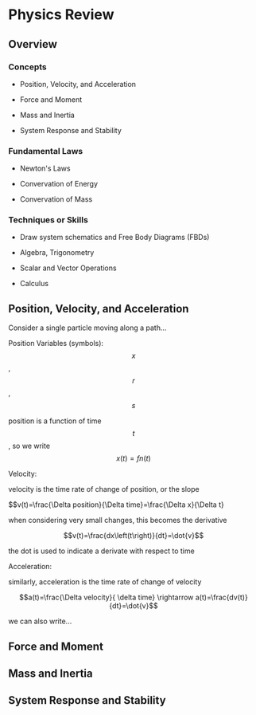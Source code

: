 # Physics Review

## Overview

### Concepts
  
  - Position, Velocity, and Acceleration

  - Force and Moment
  
  - Mass and Inertia

  - System Response and Stability

### Fundamental Laws

  - Newton's Laws

  - Convervation of Energy

  - Convervation of Mass


### Techniques or Skills

  - Draw system schematics and Free Body Diagrams (FBDs)

  - Algebra, Trigonometry

  - Scalar and Vector Operations

  - Calculus     


## Position, Velocity, and Acceleration

  Consider a single particle moving along a path...

  Position Variables (symbols): $$x$$, $$r$$, $$s$$          

  position is a function of time $$t$$, so we write $$x(t)=fn(t)$$ 

  Velocity:
  
  velocity is the time rate of change of position, or the slope
  
  $$v(t)=\frac{\Delta position}{\Delta time}=\frac{\Delta x}{\Delta t}

  when considering very small changes, this becomes the derivative
  
  $$v(t)=\frac{dx\left(t\right)}{dt}=\dot{v}$$

  the dot is used to indicate a derivate with respect to time

  Acceleration: 
  
  similarly, acceleration is the time rate of change of velocity

  $$a(t)=\frac{\Delta velocity}{ \delta time} \rightarrow a(t)=\frac{dv(t)}{dt}=\dot{v}$$
  
  we can also write...  


## Force and Moment

## Mass and Inertia

## System Response and Stability





